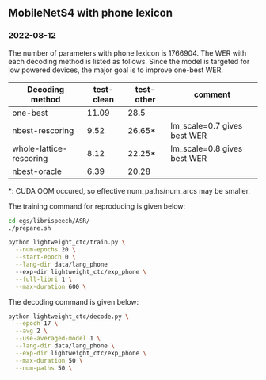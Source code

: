 
## MobileNetS4 with phone lexicon

### 2022-08-12

The number of parameters with phone lexicon is 1766904. The WER with each decoding method is listed as follows. Since the model is targeted for low powered devices, the major goal is to improve one-best WER.

| Decoding method           | test-clean | test-other | comment                                  |
|---------------------------|------------|------------|------------------------------------------|
| one-best                  | 11.09      | 28.5       |  |
| nbest-rescoring           | 9.52       | 26.65*     | lm_scale=0.7 gives best WER  |
| whole-lattice-rescoring   | 8.12       | 22.25*     | lm_scale=0.8 gives best WER |
| nbest-oracle              | 6.39       | 20.28      |  |

*: CUDA OOM occured, so effective num_paths/num_arcs may be smaller.

The training command for reproducing is given below:

```bash
cd egs/librispeech/ASR/
./prepare.sh

python lightweight_ctc/train.py \
  --num-epochs 20 \
  --start-epoch 0 \
  --lang-dir data/lang_phone
  --exp-dir lightweight_ctc/exp_phone \
  --full-libri 1 \
  --max-duration 600 \
```

The decoding command is given below:

```bash
python lightweight_ctc/decode.py \
  --epoch 17 \
  --avg 2 \
  --use-averaged-model 1 \
  --lang-dir data/lang_phone \
  --exp-dir lightweight_ctc/exp_phone \
  --max-duration 50 \
  --num-paths 50 \
```

